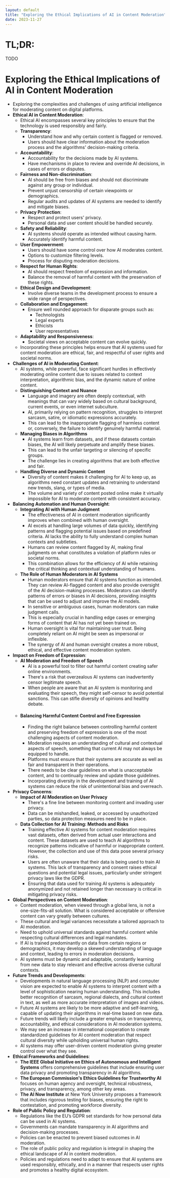```yaml
---
layout: default
title: "Exploring the Ethical Implications of AI in Content Moderation"
date: 2023-11-27
---
```


# TL;DR:

TODO

# Exploring the Ethical Implications of AI in Content Moderation

- Exploring the complexities and challenges of using artificial intelligence for moderating content on digital platforms.
- **Ethical AI in Content Moderation**:
	- Ethical AI encompasses several key principles to ensure that the technology is used responsibly and fairly.
	- **Transparency**:
		- Understand how and why certain content is flagged or removed.
		- Users should have clear information about the moderation process and the algorithms' decision-making criteria.
	- **Accountability**:
		- Accountability for the decisions made by AI systems.
		- Have mechanisms in place to review and override AI decisions, in cases of errors or disputes.
	- **Fairness and Non-discrimination**:
		- AI should be free from biases and should not discriminate against any group or individual.
		- Prevent unjust censorship of certain viewpoints or demographics.
		- Regular audits and updates of AI systems are needed to identify and mitigate biases.
	- **Privacy Protection**:
		- Respect and protect users' privacy.
		- Personal data and user content should be handled securely.
	- **Safety and Reliability**:
		- AI systems should operate as intended without causing harm.
		- Accurately identify harmful content.
	- **User Empowerment**:
		- Users should have some control over how AI moderates content.
		- Options to customize filtering levels.
		- Process for disputing moderation decisions.
	- **Respect for Human Rights**:
		- AI should respect freedom of expression and information.
		- Balance the removal of harmful content with the preservation of these rights.
	- **Ethical Design and Development**:
		- Involve diverse teams in the development process to ensure a wide range of perspectives.
	- **Collaboration and Engagement**:
		- Ensure well rounded approach for disparate groups such as:
			- Technologists
			- Legal experts
			- Ethicists
			- User representatives
	- **Adaptability and Responsiveness**:
		- Societal views on acceptable content can evolve quickly.
	- Incorporating these principles helps ensure that AI systems used for content moderation are ethical, fair, and respectful of user rights and societal norms.
- **Challenges of AI in Moderating Content**:
	- AI systems, while powerful, face significant hurdles in effectively moderating online content due to issues related to context interpretation, algorithmic bias, and the dynamic nature of online content.
	- **Distinguishing Context and Nuance**
		- Language and imagery are often deeply contextual, with meanings that can vary widely based on cultural background, current events, or even internet subculture.
		- AI, primarily relying on pattern recognition, struggles to interpret sarcasm, satire, or idiomatic expressions accurately.
		- This can lead to the inappropriate flagging of harmless content or, conversely, the failure to identify genuinely harmful material.
	- **Managing Biases in Algorithms**
		- AI systems learn from datasets, and if these datasets contain biases, the AI will likely perpetuate and amplify these biases.
		- This can lead to the unfair targeting or silencing of specific groups.
		- The challenge lies in creating algorithms that are both effective and fair.
	- **Handling Diverse and Dynamic Content**
		- Diversity of content makes it challenging for AI to keep up, as algorithms need constant updates and retraining to understand new trends, slang, or types of media.
		- The volume and variety of content posted online make it virtually impossible for AI to moderate content with consistent accuracy.
- **Balancing Automation and Human Oversight**:
	- **Integrating AI with Human Judgment**
		- The effectiveness of AI in content moderation significantly improves when combined with human oversight.
		- AI excels at handling large volumes of data quickly, identifying patterns and flagging potential issues based on predefined criteria. AI lacks the ability to fully understand complex human contexts and subtleties.
		- Humans can review content flagged by AI, making final judgments on what constitutes a violation of platform rules or societal norms.
		- This combination allows for the efficiency of AI while retaining the critical thinking and contextual understanding of humans.
	- **The Role of Human Moderators in AI Systems**
		- Human moderators ensure that AI systems function as intended. They can review AI-flagged content and also provide oversight of the AI decision-making processes. Moderators can identify patterns of errors or biases in AI decisions, providing insights that can be used to adjust and improve the AI models.
		- In sensitive or ambiguous cases, human moderators can make judgment calls.
		- This is especially crucial in handling edge cases or emerging forms of content that AI has not yet been trained on.
		- Human oversight is vital for maintaining user trust. Being completely reliant on AI might be seen as impersonal or inflexible.
		- The synergy of AI and human oversight creates a more robust, ethical, and effective content moderation system.
- **Impact on Freedom of Expression**:
	- **AI Moderation and Freedom of Speech**
		- AI is a powerful tool to filter out harmful content creating safer online environments.
		- There's a risk that overzealous AI systems can inadvertently censor legitimate speech.
		- When people are aware that an AI system is monitoring and evaluating their speech, they might self-censor to avoid potential sanctions. This can stifle diversity of opinions and healthy debate.
	- #### Balancing Harmful Content Control and Free Expression
		- Finding the right balance between controlling harmful content and preserving freedom of expression is one of the most challenging aspects of content moderation.
		- Moderation requires an understanding of cultural and contextual aspects of speech, something that current AI may not always be equipped to handle.
		- Platforms must ensure that their systems are accurate as well as fair and transparent in their operations.
		- There needs to be clear guidelines on what is unacceptable content, and to continually review and update those guidelines.
		- Incorporating diversity in the development and training of AI systems can reduce the risk of unintentional bias and overreach.
- **Privacy Concerns**:
	- **Impact of AI Moderation on User Privacy**
		- There's a fine line between monitoring content and invading user privacy.
		- Data can be mishandled, leaked, or accessed by unauthorized parties, so data protection measures need to be in place.
	- **Data Collection for AI Training: Methods and Risks**
		- Training effective AI systems for content moderation requires vast datasets, often derived from actual user interactions and content. These datasets are used to teach AI algorithms to recognize patterns indicative of harmful or inappropriate content. However, the collection and use of this data pose several privacy risks.
		- Users are often unaware that their data is being used to train AI systems. This lack of transparency and consent raises ethical questions and potential legal issues, particularly under stringent privacy laws like the GDPR.
		- Ensuring that data used for training AI systems is adequately anonymized and not retained longer than necessary is critical in mitigating privacy risks.
- **Global Perspectives on Content Moderation**:
	- Content moderation, when viewed through a global lens, is not a one-size-fits-all solution. What is considered acceptable or offensive content can vary greatly between cultures.
	- These cultural and legal variances necessitate a tailored approach to AI moderation.
	- Need to uphold universal standards against harmful content while respecting cultural differences and legal mandates.
	- If AI is trained predominantly on data from certain regions or demographics, it may develop a skewed understanding of language and context, leading to errors in moderation decisions.
	- AI systems must be dynamic and adaptable, constantly learning from new data to stay relevant and effective across diverse cultural contexts.
- **Future Trends and Developments**:
	- Developments in natural language processing (NLP) and computer vision are expected to enable AI systems to interpret content with a level of sophistication nearing human understanding. This includes better recognition of sarcasm, regional dialects, and cultural context in text, as well as more accurate interpretation of images and videos.
	- Future AI systems are likely to be more adaptive and self-learning, capable of updating their algorithms in real-time based on new data.
	- Future trends will likely include a greater emphasis on transparency, accountability, and ethical considerations in AI moderation systems.
	- We may see an increase in international cooperation to create standardized guidelines for AI content moderation that respect cultural diversity while upholding universal human rights.
	- AI systems may offer user-driven content moderation giving greater control over what they see.
- **Ethical Frameworks and Guidelines**:
	- **The IEEE Global Initiative on Ethics of Autonomous and Intelligent Systems** offers comprehensive guidelines that include ensuring user data privacy and promoting transparency in AI algorithms.
	- **The European Commission's Ethics Guidelines for Trustworthy AI** focuses on human agency and oversight, technical robustness, privacy, and transparency, among other key areas.
	- **The AI Now Institute** at New York University proposes a framework that includes rigorous testing for biases, ensuring the right to contestation, and promoting workforce diversity.
- **Role of Public Policy and Regulation**:
	- Regulations like the EU’s GDPR set standards for how personal data can be used in AI systems.
	- Governments can mandate transparency in AI algorithms and decision-making processes.
	- Policies can be enacted to prevent biased outcomes in AI moderation.
	- The role of public policy and regulation is integral in shaping the ethical landscape of AI in content moderation.
	- Policies and regulations need to adapt to ensure that AI systems are used responsibly, ethically, and in a manner that respects user rights and promotes a healthy digital ecosystem.